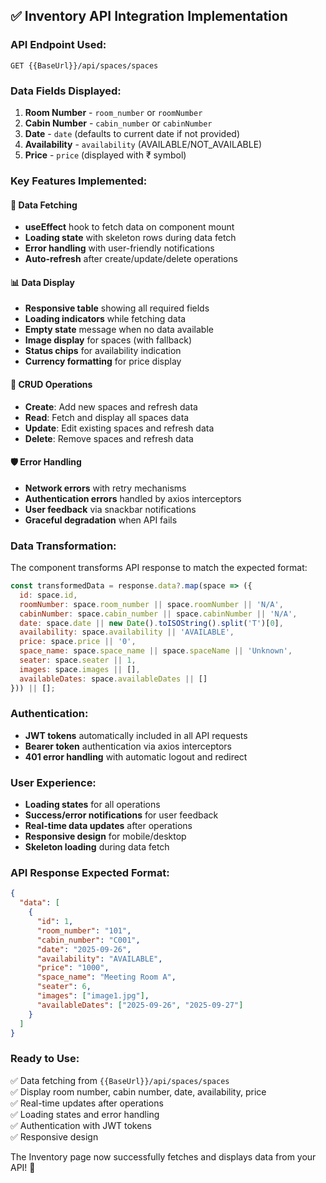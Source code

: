 ## ✅ Inventory API Integration Implementation

### **API Endpoint Used:**
```
GET {{BaseUrl}}/api/spaces/spaces
```

### **Data Fields Displayed:**
1. **Room Number** - `room_number` or `roomNumber`
2. **Cabin Number** - `cabin_number` or `cabinNumber` 
3. **Date** - `date` (defaults to current date if not provided)
4. **Availability** - `availability` (AVAILABLE/NOT_AVAILABLE)
5. **Price** - `price` (displayed with ₹ symbol)

### **Key Features Implemented:**

#### 🔄 **Data Fetching**
- **useEffect** hook to fetch data on component mount
- **Loading state** with skeleton rows during data fetch
- **Error handling** with user-friendly notifications
- **Auto-refresh** after create/update/delete operations

#### 📊 **Data Display** 
- **Responsive table** showing all required fields
- **Loading indicators** while fetching data
- **Empty state** message when no data available
- **Image display** for spaces (with fallback)
- **Status chips** for availability indication
- **Currency formatting** for price display

#### 🔄 **CRUD Operations**
- **Create**: Add new spaces and refresh data
- **Read**: Fetch and display all spaces data
- **Update**: Edit existing spaces and refresh data  
- **Delete**: Remove spaces and refresh data

#### 🛡️ **Error Handling**
- **Network errors** with retry mechanisms
- **Authentication errors** handled by axios interceptors
- **User feedback** via snackbar notifications
- **Graceful degradation** when API fails

### **Data Transformation:**
The component transforms API response to match the expected format:

```javascript
const transformedData = response.data?.map(space => ({
  id: space.id,
  roomNumber: space.room_number || space.roomNumber || 'N/A',
  cabinNumber: space.cabin_number || space.cabinNumber || 'N/A', 
  date: space.date || new Date().toISOString().split('T')[0],
  availability: space.availability || 'AVAILABLE',
  price: space.price || '0',
  space_name: space.space_name || space.spaceName || 'Unknown',
  seater: space.seater || 1,
  images: space.images || [],
  availableDates: space.availableDates || []
})) || [];
```

### **Authentication:**
- **JWT tokens** automatically included in all API requests
- **Bearer token** authentication via axios interceptors
- **401 error handling** with automatic logout and redirect

### **User Experience:**
- **Loading states** for all operations
- **Success/error notifications** for user feedback
- **Real-time data updates** after operations
- **Responsive design** for mobile/desktop
- **Skeleton loading** during data fetch

### **API Response Expected Format:**
```json
{
  "data": [
    {
      "id": 1,
      "room_number": "101", 
      "cabin_number": "C001",
      "date": "2025-09-26",
      "availability": "AVAILABLE",
      "price": "1000",
      "space_name": "Meeting Room A",
      "seater": 6,
      "images": ["image1.jpg"],
      "availableDates": ["2025-09-26", "2025-09-27"]
    }
  ]
}
```

### **Ready to Use:**
✅ Data fetching from `{{BaseUrl}}/api/spaces/spaces`  
✅ Display room number, cabin number, date, availability, price  
✅ Real-time updates after operations  
✅ Loading states and error handling  
✅ Authentication with JWT tokens  
✅ Responsive design  

The Inventory page now successfully fetches and displays data from your API! 🎉